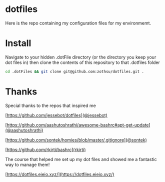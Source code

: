# dotfiles

Here is the repo containing my configuration files for my environmemt. 

# Install

Navigate to your hidden .dotFile directory (or the directory you keep your dot files in) then clone the contents of this repository to that .dotfiles folder

```sh
cd .dotFiles && git clone git@github.com:zothsu/dotfiles.git . 
```

# Thanks
Special thanks to the repos that inspired me

[https://github.com/jessebot/dotfiles](@jessebot)

[https://github.com/aashutoshrathi/awesome-bashrc#apt-get-update](@aashutoshrathi)

[https://github.com/sontek/homies/blob/master/.gitignore](@sontek)

[https://github.com/rkirti/bashrc](rkirti)


The course that helped me set up my dot files and showed me a fantastic way to manage them!

[https://dotfiles.eieio.xyz/](https://dotfiles.eieio.xyz/)
